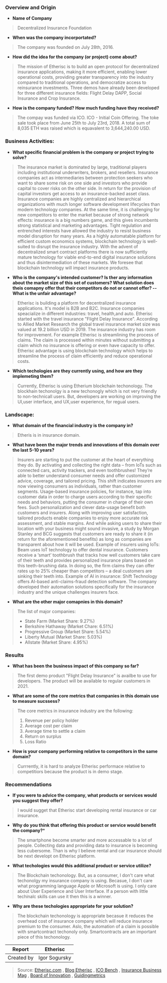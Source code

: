 
### Overview and Origin


* **Name of Company**
> Decentralized Insurance Foundation


* **When was the company incorportated?**
> The company was founded on July 28th, 2016.

* **How did the idea for the company (or project) come about?** 
> The mission of Etherisc is to build an open protocol for decentralized insurance applications, making it more efficient, enabling lower operational costs, providing greater transparency into the industry compared to traditional operations, and democratize access to reinsurance investments. Three demos have already been developed for three different insurance fields: Flight Delay DAPP, Social Insurance and Crop Insurance. 


* **How is the company funded? How much funding have they received?**
> The compay was funded via ICO. ICO - Initial Coin Offering.  The toke sale took place from June 25th to July 23rd, 2018. A total sum of 8,035 ETH was raised which is equavalent to 3,644,240.00 USD. 

### Business Activities: 

* **What specific financial problem is the company or project trying to solve?**
> The insurance market is dominated by large, traditional players including institutional underwriters, brokers, and resellers. Insurance companies act as intermediaries between protection seekers who want to share some risk on one side and investors who provide capital to cover risks on the other side. In return for the provision of capital investors get access to an insurance-backed asset class. Insurance companies are highly centralized and hierarchical organizations with much longer software development lifecycles than modern technology companies. At the same time, it is challenging for new competitors to enter the market because of strong network effects: insurance is a big numbers game, and this gives incumbents strong statistical and marketing
advantages. Tight regulation and entrenched interests have allowed the industry to resist business model disruption for many years. As a highly automatable platform for efficient custom economics systems, blockchain technology is well-suited to disrupt the insurance industry. With the advent of decentralized smart contract platforms there is now sufficiently mature technology for viable end-to-end digital insurance solutions and thus disintermediation of these markets. We foresee that blockchain technology will impact insurance products.

* **Who is the company's intended customer? Is ther any information about the market size of this set of customers? What solution does theis comapny offer that their competitors do not or cannot offer? -- What is the unfair advantage?**
> Etherisc is building a platform for decentralized insurance applications. It's model is B2B and B2C. Insurance companies speacialize in different industries: travel, health,and auto. Etherisc started with the travel insurance "Flight Delay Insurance". According to Allied Market Research the global travel insurance market size was valued at 19.2 billion USD in 2019. 
The insurance industry has room for improvement. For example Etherisc is streamlining the process of claims. The claim is processed within minutes without submitting a claim which no insurance is offering or even have capacity to offer. Etherisc advantage is using blockchain technology which helps to streamline the process of claim efficiently and reduce operational costs. 
* **Which techologies are they currently using, and how are they implemeting them?** 
> Currently, Etherisc is using Etherium blockchain techonology. The blockhain techonolgy is a new techonogly which is not very friendly to non-technicall users. But, developers are working on improving the UI,user interface, and UX,user experience, for regual users. 

### Landscape: 

* **What domain of the financial industry is the company in?**
> Etheris is in insurance domain. 

* **What have been the major trends and innovations of this domain over the last 5-10 years?**
> Insurers are starting to put the customer at the heart of everything they do. By activating and collecting the right data – from IoTs such as connected cars, activity trackers, and even toothbrushes! They’re able to better understand consumer needs and offer customized advice, coverage, and tailored pricing. This shift indicates insurers are now viewing consumers as individuals, rather than customer segments.
Usage-based insurance policies, for instance, tap into customer data in order to charge users according to their specific needs and behaviors, putting the consumer in charge of their own fees.
Such personalization and clever data-usage benefit both customers and insurers. Along with improving user satisfaction, tailored products enable companies to enjoy more accurate risk assessment, and stable margins.
And while asking users to share their location with your business might sound invasive, a study by Morgan Stanley and BCG suggests that customers are ready to share it (in return for the aforementioned benefits) as long as companies are transparent about how it will be used.
Example of insurers using IoTs: Beam uses IoT technology to offer dental insurance. Customers receive a ‘smart’ toothbrush that tracks how well customers take care of their teeth and provides personalized insurance plans based on this teeth-brushing data. In doing so, the firm claims they can offer rates up to 25% cheaper than competitors – a deal customers are sinking their teeth into.
Example of AI in insurance: Shift Technology offers AI-based anti-claims-fraud detection software. The company developed their automation solutions specifically for the insurance industry and the unique challenges insurers face.


* **What are the other major comapnies in this domain?** 
> The list of major companies:
> * State Farm (Market Share: 9.27%)
> * Berkshire Hathaway (Market Chare: 6.51%)
> * Progressive Group (Market Share: 5.54%)
> * Liberty Mutual (Market Share: 5.03%)
> * Allstate (Market Share: 4.95%)
    
### Results

* **What has been the business impact of this company so far?**
> The first demo product "Flight Delay Insurance" is availbe to use for developers. The product will be available to regular customers in 2021. 
* **What are some of the core metrics that companies in this domain use to measure sucssess?** 
> The core metrics in insurance industry are the following: 
> 1. Revenue per policy holder
> 1. Average cost per claim
> 1. Average time to settle a claim
> 1. Return on surplus
> 1. Loss Ratio

* **How is your company performing relative to competitors in the same domain?** 
> Currrently, it is hard to analyze Etherisc performace relative to competitiors because the product is in demo stage. 

### Recommendations

* **If you were to advice the company, what products or services would you suggest they offer?** 
> I would sugget that Etherisc start developing rental insurance or car insurance.

* **Why do you think that offering this product or service would benefit the company?***
> The smartphone become smarter and more accessable to a lot of people. Collecting data and providing data to insurance is becoming less cubersome. Than is why I believe rental and car insurance should be next developt on Etherisc platform.  

* **What techologies would this additional product or service utilize?** 
> The Blockchain techonology. But, as a consumer, I don't care what techonolgy my insurance company is using. Becasue, I don't care what programming language Apple or Microsoft is using. I only care about User Experience and User Interface. If a person with little techinalc skills can use it then this is a winner. 

* **Why are these techologies appropriate for your solution?** 

> The blockchain techonology is appropriate becasue it reduces the overhead cost of insurance company which will reduce insurance premium to the consumer. Aslo, the automation of a claim is possible with smartcontract techonoly only. Smartcontracts are an important piece of this techonology.  

| Report      |  Etherisc   |
| ----------- | ----------- |
| Created by  | Igor Sogursky |

> Source: [Etherisc.com](www.etherisc.com "Etherisc.com") , [Blog Etherisc](www.blog.etherisc.com) , [ICO Bench](www.icobench.com/ico/ehterisc) , [Insurance Business Mag](https://www.insurancebusinessmag.com/us/guides/these-are-the-top-25-propertycasualty-insurance-companies-in-the-us-32630.aspx) , [Board of Innovation](https://www.boardofinnovation.com/blog/trends-shaping-the-future-of-the-insurance-industry) , [Guidingmetrics](https://guidingmetrics.com/content/insurance-industrys-18-most-critical-metrics)
